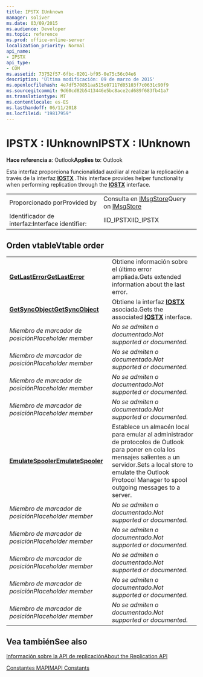 ```yaml
---
title: IPSTX IUnknown
manager: soliver
ms.date: 03/09/2015
ms.audience: Developer
ms.topic: reference
ms.prod: office-online-server
localization_priority: Normal
api_name:
- IPSTX
api_type:
- COM
ms.assetid: 73752f57-6fbc-0201-bf95-0e75c56c04e6
description: 'Última modificación: 09 de marzo de 2015'
ms.openlocfilehash: 4e7df570851aa515e07117d05103f7c0631c90f9
ms.sourcegitcommit: 9d60cd82b5413446e5bc8ace2cd689f683fb41a7
ms.translationtype: MT
ms.contentlocale: es-ES
ms.lasthandoff: 06/11/2018
ms.locfileid: "19817959"
---
```

# <a name="ipstx--iunknown"></a><span data-ttu-id="410ed-103">IPSTX : IUnknown</span><span class="sxs-lookup"><span data-stu-id="410ed-103">IPSTX : IUnknown</span></span>

  
  
<span data-ttu-id="410ed-104">**Hace referencia a**: Outlook</span><span class="sxs-lookup"><span data-stu-id="410ed-104">**Applies to**: Outlook</span></span> 
  
<span data-ttu-id="410ed-105">Esta interfaz proporciona funcionalidad auxiliar al realizar la replicación a través de la interfaz **[IOSTX](iostxiunknown.md)** .</span><span class="sxs-lookup"><span data-stu-id="410ed-105">This interface provides helper functionality when performing replication through the **[IOSTX](iostxiunknown.md)** interface.</span></span> 
  
|||
|:-----|:-----|
|<span data-ttu-id="410ed-106">Proporcionado por</span><span class="sxs-lookup"><span data-stu-id="410ed-106">Provided by</span></span>  <br/> |<span data-ttu-id="410ed-107">Consulta en [IMsgStore](imsgstoreimapiprop.md)</span><span class="sxs-lookup"><span data-stu-id="410ed-107">Query on [IMsgStore](imsgstoreimapiprop.md)</span></span> <br/> |
|<span data-ttu-id="410ed-108">Identificador de interfaz:</span><span class="sxs-lookup"><span data-stu-id="410ed-108">Interface identifier:</span></span>  <br/> |<span data-ttu-id="410ed-109">IID_IPSTX</span><span class="sxs-lookup"><span data-stu-id="410ed-109">IID_IPSTX</span></span>  <br/> |
   
## <a name="vtable-order"></a><span data-ttu-id="410ed-110">Orden vtable</span><span class="sxs-lookup"><span data-stu-id="410ed-110">Vtable order</span></span>

|||
|:-----|:-----|
|<span data-ttu-id="410ed-111">**[GetLastError](ipstx-getlasterror.md)**</span><span class="sxs-lookup"><span data-stu-id="410ed-111">**[GetLastError](ipstx-getlasterror.md)**</span></span> <br/> |<span data-ttu-id="410ed-112">Obtiene información sobre el último error ampliada.</span><span class="sxs-lookup"><span data-stu-id="410ed-112">Gets extended information about the last error.</span></span>  <br/> |
|<span data-ttu-id="410ed-113">**[GetSyncObject](ipstx-getsyncobject.md)**</span><span class="sxs-lookup"><span data-stu-id="410ed-113">**[GetSyncObject](ipstx-getsyncobject.md)**</span></span> <br/> |<span data-ttu-id="410ed-114">Obtiene la interfaz **[IOSTX](iostxiunknown.md)** asociada.</span><span class="sxs-lookup"><span data-stu-id="410ed-114">Gets the associated **[IOSTX](iostxiunknown.md)** interface.</span></span>  <br/> |
| <span data-ttu-id="410ed-115">*Miembro de marcador de posición*</span><span class="sxs-lookup"><span data-stu-id="410ed-115">*Placeholder member*</span></span>  <br/> | <span data-ttu-id="410ed-116">*No se admiten o documentado.*</span><span class="sxs-lookup"><span data-stu-id="410ed-116">*Not supported or documented.*</span></span>  <br/> |
| <span data-ttu-id="410ed-117">*Miembro de marcador de posición*</span><span class="sxs-lookup"><span data-stu-id="410ed-117">*Placeholder member*</span></span>  <br/> | <span data-ttu-id="410ed-118">*No se admiten o documentado.*</span><span class="sxs-lookup"><span data-stu-id="410ed-118">*Not supported or documented.*</span></span>  <br/> |
| <span data-ttu-id="410ed-119">*Miembro de marcador de posición*</span><span class="sxs-lookup"><span data-stu-id="410ed-119">*Placeholder member*</span></span>  <br/> | <span data-ttu-id="410ed-120">*No se admiten o documentado.*</span><span class="sxs-lookup"><span data-stu-id="410ed-120">*Not supported or documented.*</span></span>  <br/> |
| <span data-ttu-id="410ed-121">*Miembro de marcador de posición*</span><span class="sxs-lookup"><span data-stu-id="410ed-121">*Placeholder member*</span></span>  <br/> | <span data-ttu-id="410ed-122">*No se admiten o documentado.*</span><span class="sxs-lookup"><span data-stu-id="410ed-122">*Not supported or documented.*</span></span>  <br/> |
|<span data-ttu-id="410ed-123">**[EmulateSpooler](ipstx-emulatespooler.md)**</span><span class="sxs-lookup"><span data-stu-id="410ed-123">**[EmulateSpooler](ipstx-emulatespooler.md)**</span></span> <br/> |<span data-ttu-id="410ed-124">Establece un almacén local para emular al administrador de protocolos de Outlook para poner en cola los mensajes salientes a un servidor.</span><span class="sxs-lookup"><span data-stu-id="410ed-124">Sets a local store to emulate the Outlook Protocol Manager to spool outgoing messages to a server.</span></span>  <br/> |
| <span data-ttu-id="410ed-125">*Miembro de marcador de posición*</span><span class="sxs-lookup"><span data-stu-id="410ed-125">*Placeholder member*</span></span>  <br/> | <span data-ttu-id="410ed-126">*No se admiten o documentado.*</span><span class="sxs-lookup"><span data-stu-id="410ed-126">*Not supported or documented.*</span></span>  <br/> |
| <span data-ttu-id="410ed-127">*Miembro de marcador de posición*</span><span class="sxs-lookup"><span data-stu-id="410ed-127">*Placeholder member*</span></span>  <br/> | <span data-ttu-id="410ed-128">*No se admiten o documentado.*</span><span class="sxs-lookup"><span data-stu-id="410ed-128">*Not supported or documented.*</span></span>  <br/> |
| <span data-ttu-id="410ed-129">*Miembro de marcador de posición*</span><span class="sxs-lookup"><span data-stu-id="410ed-129">*Placeholder member*</span></span>  <br/> | <span data-ttu-id="410ed-130">*No se admiten o documentado.*</span><span class="sxs-lookup"><span data-stu-id="410ed-130">*Not supported or documented.*</span></span>  <br/> |
| <span data-ttu-id="410ed-131">*Miembro de marcador de posición*</span><span class="sxs-lookup"><span data-stu-id="410ed-131">*Placeholder member*</span></span>  <br/> | <span data-ttu-id="410ed-132">*No se admiten o documentado.*</span><span class="sxs-lookup"><span data-stu-id="410ed-132">*Not supported or documented.*</span></span>  <br/> |
| <span data-ttu-id="410ed-133">*Miembro de marcador de posición*</span><span class="sxs-lookup"><span data-stu-id="410ed-133">*Placeholder member*</span></span>  <br/> | <span data-ttu-id="410ed-134">*No se admiten o documentado.*</span><span class="sxs-lookup"><span data-stu-id="410ed-134">*Not supported or documented.*</span></span>  <br/> |
   
## <a name="see-also"></a><span data-ttu-id="410ed-135">Vea también</span><span class="sxs-lookup"><span data-stu-id="410ed-135">See also</span></span>



[<span data-ttu-id="410ed-136">Información sobre la API de replicación</span><span class="sxs-lookup"><span data-stu-id="410ed-136">About the Replication API</span></span>](about-the-replication-api.md)
  
[<span data-ttu-id="410ed-137">Constantes MAPI</span><span class="sxs-lookup"><span data-stu-id="410ed-137">MAPI Constants</span></span>](mapi-constants.md)


